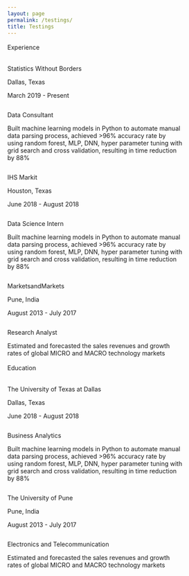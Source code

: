 ```yaml
---
layout: page
permalink: /testings/
title: Testings
---
```


<!DOCTYPE html>
<html>
<head>
<meta name="viewport" content="width=device-width, initial-scale=1">
<style>
* {
  box-sizing: border-box;
}

/* Create two unequal columns that floats next to each other */
.column {
  float: left;
  padding: 10px;
  height: 150px; /* Should be removed. Only for demonstration */
}

.left {
  width: 35%;
}

.right {
  width: 65%;
}

/* Clear floats after the columns */
.row:after {
  content: "";
  display: table;
  clear: both;
}

.exp {
 
  font-size: 25px;
  color: #bd5d38;
  line-height: 1;
  line-height: 36px; margin-bottom: 6px;
  font-family: "Roboto Condensed",  sans-serif;
}

.exps {
 
  font-size: 25px;
  color: #bd5d38;
  line-height: 0.7;
   line-height: 36px; margin-bottom: 6px;
  font-family: 'opensans-bold', sans-serif;
  
}
.expt {
  
  text-align: center;
  
  font-size: 45px;
  line-height: 1.7;
}

.expd {

  font-size: 15px;
  
  line-height: 0.7;
}

.horizontal-line div {
    background: #bcbcbc none repeat scroll 0 0;
    height: 2px;
    margin: 0 auto;
    width: 77px;
}
.horizontal-line div.top {
    margin-bottom: 3px;
    width: 44px;
    
}


</style>
</head>
<body>

<div>
<div class="expt">Experience</div>
	<div class="horizontal-line">
                <div class="top"></div>
                	<div class="bottom"></div>
</div>               

<p>

</p>


<div class="row">
  <div class="column left" style="background-color:#00000;">
    <p class="exp">Statistics Without Borders</p>
    <p class="expd">Dallas, Texas</p>
    <p class="expd">March 2019 - Present</p>
  </div>
  <div class="column right" style="background-color:#00000;">
    <p class="exps">Data Consultant</p>
    <p>Built machine learning models in Python to automate manual data parsing process,
achieved >96% accuracy rate by using random forest, MLP, DNN, hyper parameter
tuning with grid search and cross validation, resulting in time reduction by 88%</p>
  </div>



  <div class="column left" style="background-color:#00000;">
    <p class="exp">IHS Markit</p>
    <p class="expd">Houston, Texas</p>
    <p class="expd">June 2018 - August 2018</p>
  </div>
  <div class="column right" style="background-color:#00000;">
    <p class="exps">Data Science Intern</p>
    <p>Built machine learning models in Python to automate manual data parsing process,
achieved >96% accuracy rate by using random forest, MLP, DNN, hyper parameter
tuning with grid search and cross validation, resulting in time reduction by 88%</p>
  </div>
  
  <div class="column left" style="background-color:#00000;">
    <p class="exp">MarketsandMarkets</p>
    <p class="expd">Pune, India</p>
    <p class="expd">August 2013 - July 2017</p>
  </div>
  
  <div class="column right" style="background-color:#00000;">
    <p class="exps">Research Analyst</p>
    <p>Estimated and forecasted the sales revenues and growth rates of global MICRO and
MACRO technology markets</p>
  </div>
</div>


<div>
<div class="expt">Education</div>
	<div class="horizontal-line">
                <div class="top"></div>
                	<div class="bottom"></div>
</div>               

<p>

</p>




<div class="row">
  <div class="column left" style="background-color:#00000;">
    <p class="exp">The University of Texas at Dallas</p>
    <p class="expd">Dallas, Texas</p>
    <p class="expd">June 2018 - August 2018</p>
  </div>
  <div class="column right" style="background-color:#00000;">
    <p class="exps">Business Analytics</p>
    <p>Built machine learning models in Python to automate manual data parsing process,
achieved >96% accuracy rate by using random forest, MLP, DNN, hyper parameter
tuning with grid search and cross validation, resulting in time reduction by 88%</p>
  </div>
  
  <div class="column left" style="background-color:#00000;">
    <p class="exp">The University of Pune</p>
    <p class="expd">Pune, India</p>
    <p class="expd">August 2013 - July 2017</p>
  </div>
  
  <div class="column right" style="background-color:#00000;">
    <p class="exps">Electronics and Telecommunication</p>
    <p>Estimated and forecasted the sales revenues and growth rates of global MICRO and
MACRO technology markets</p>
  </div>
</div>



</body>
</html>
